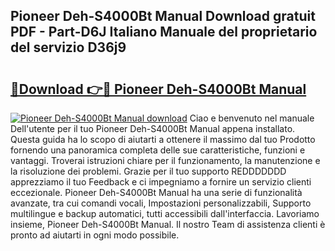 ## Pioneer Deh-S4000Bt Manual Download gratuit PDF - Part-D6J Italiano Manuale del proprietario del servizio D36j9

# <h2><a href="http://df9zmm7.blite.top/?on=Pioneer+Deh-S4000Bt+Manual">🔗Download 👉🔴 Pioneer Deh-S4000Bt Manual</a></h2>

[![Pioneer Deh-S4000Bt Manual download](https://i.imgur.com/lujVjoI.png)](http://df9zmm7.blite.top/?on=Pioneer+Deh-S4000Bt+Manual)
Ciao e benvenuto nel manuale Dell'utente per il tuo Pioneer Deh-S4000Bt Manual appena installato. Questa guida ha lo scopo di aiutarti a ottenere il massimo dal tuo Prodotto fornendo una panoramica completa delle sue caratteristiche, funzioni e vantaggi. Troverai istruzioni chiare per il funzionamento, la manutenzione e la risoluzione dei problemi. Grazie per il tuo supporto REDDDDDDD apprezziamo il tuo Feedback e ci impegniamo a fornire un servizio clienti eccezionale. Pioneer Deh-S4000Bt Manual ha una serie di funzionalità avanzate, tra cui comandi vocali, Impostazioni personalizzabili, Supporto multilingue e backup automatici, tutti accessibili dall'interfaccia. Lavoriamo insieme, Pioneer Deh-S4000Bt Manual. Il nostro Team di assistenza clienti è pronto ad aiutarti in ogni modo possibile.
